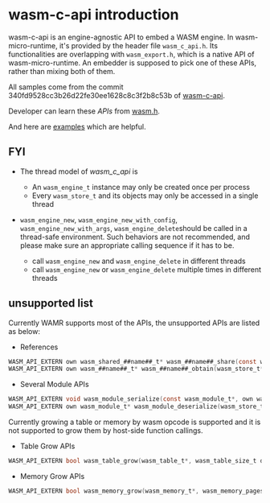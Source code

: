 # wasm-c-api introduction

wasm-c-api is an engine-agnostic API to embed a WASM engine.
In wasm-micro-runtime, it's provided by the header file `wasm_c_api.h`.
Its functionalities are overlapping with `wasm_export.h`, which is
a native API of wasm-micro-runtime. An embedder is supposed to pick
one of these APIs, rather than mixing both of them.

All samples come from the commit 340fd9528cc3b26d22fe30ee1628c8c3f2b8c53b
of [wasm-c-api](https://github.com/WebAssembly/wasm-c-api).

Developer can learn these _APIs_ from
[wasm.h](https://github.com/WebAssembly/wasm-c-api/blob/master/include/wasm.h).

And here are [examples](https://github.com/WebAssembly/wasm-c-api/tree/master/example) which
are helpful.

## FYI

- The thread model of _wasm_c_api_ is

  - An `wasm_engine_t` instance may only be created once per process
  - Every `wasm_store_t` and its objects may only be accessed in a single thread

- `wasm_engine_new`, `wasm_engine_new_with_config`, `wasm_engine_new_with_args`,
  `wasm_engine_delete`should be called in a thread-safe environment. Such
  behaviors are not recommended, and please make sure an appropriate calling
  sequence if it has to be.

  - call `wasm_engine_new` and `wasm_engine_delete` in different threads
  - call `wasm_engine_new` or `wasm_engine_delete` multiple times in
    different threads

## unsupported list

Currently WAMR supports most of the APIs, the unsupported APIs are listed as below:

- References

```c
WASM_API_EXTERN own wasm_shared_##name##_t* wasm_##name##_share(const wasm_##name##_t*);
WASM_API_EXTERN own wasm_##name##_t* wasm_##name##_obtain(wasm_store_t*, const wasm_shared_##name##_t*);
```

- Several Module APIs

```c
WASM_API_EXTERN void wasm_module_serialize(const wasm_module_t*, own wasm_byte_vec_t* out);
WASM_API_EXTERN own wasm_module_t* wasm_module_deserialize(wasm_store_t*, const wasm_byte_vec_t*);
```

Currently growing a table or memory by wasm opcode is supported and it is not supported to grow them
by host-side function callings.

- Table Grow APIs

```c
WASM_API_EXTERN bool wasm_table_grow(wasm_table_t*, wasm_table_size_t delta, wasm_ref_t* init);
```

- Memory Grow APIs

```c
WASM_API_EXTERN bool wasm_memory_grow(wasm_memory_t*, wasm_memory_pages_t delta);
```
